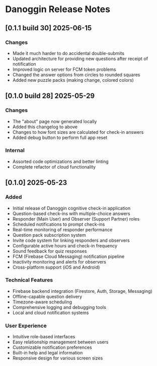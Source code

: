 # Danoggin Release Notes

## [0.1.1 build 30] 2025-06-15
### Changes
- Made it much harder to do accidental double-submits
- Updated architecture for providing new questions after receipt of notification
- Improved logic on server for FCM token problems
- Changed the answer options from circles to rounded squares
- Added new puzzle packs (making change, colored colors)

## [0.1.0 build 28] 2025-05-29
### Changes
- The "about" page now generated locally
- Added this changelog to above
- Changes to how font sizes are calculated for check-in answers
- Added debug button to perform full app reset
### Internal
- Assorted code optimizations and better linting
- Complete refactor of cloud functionality

## [0.1.0] 2025-05-23
### Added
- Initial release of Danoggin cognitive check-in application
- Question-based check-ins with multiple-choice answers
- Responder (Main User) and Observer (Support Partner) roles
- Scheduled notifications to prompt check-ins
- Real-time monitoring of responder performance
- Question pack subscription system
- Invite code system for linking responders and observers
- Configurable active hours and check-in frequency
- Sound feedback for quiz responses
- FCM (Firebase Cloud Messaging) notification pipeline
- Inactivity monitoring and alerts for observers
- Cross-platform support (iOS and Android)
### Technical Features
- Firebase backend integration (Firestore, Auth, Storage, Messaging)
- Offline-capable question delivery
- Timezone-aware scheduling
- Comprehensive logging and debugging tools
- Local and cloud notification systems
### User Experience
- Intuitive role-based interfaces
- Easy relationship management between users
- Customizable notification preferences
- Built-in help and legal information
- Responsive design for various screen sizes
